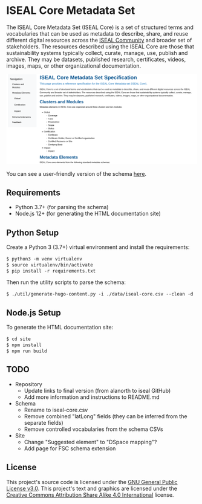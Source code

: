 # ISEAL Core Metadata Set
The ISEAL Core Metadata Set (ISEAL Core) is a set of structured terms and vocabularies that can be used as metadata to describe, share, and reuse different digital resources across the [ISEAL Community](https://www.isealalliance.org/) and broader set of stakeholders. The resources described using the ISEAL Core are those that sustainability systems typically collect, curate, manage, use, publish and archive. They may be datasets, published research, certificates, videos, images, maps, or other organizational documentation.

<p align="center">
  <img width="600" alt="Screenshot of ISEAL Core Metadata Set documentation" src="screenshot.png">
</p>

You can see a user-friendly version of the schema [here](https://alanorth.github.io/iseal-schema/).

## Requirements

- Python 3.7+ (for parsing the schema)
- Node.js 12+ (for generating the HTML documentation site)

## Python Setup
Create a Python 3 (3.7+) virtual environment and install the requirements:

```console
$ python3 -m venv virtualenv
$ source virtualenv/bin/activate
$ pip install -r requirements.txt
```

Then run the utility scripts to parse the schema:

```console
$ ./util/generate-hugo-content.py -i ./data/iseal-core.csv --clean -d
```

## Node.js Setup
To generate the HTML documentation site:

```console
$ cd site
$ npm install
$ npm run build
```

## TODO

- Repository
  - Update links to final version (from alanorth to iseal GitHub)
  - Add more information and instructions to README.md
- Schema
  - Rename to iseal-core.csv
  - Remove combined "latLong" fields (they can be inferred from the separate fields)
  - Remove controlled vocabularies from the schema CSVs
- Site
  - Change "Suggested element" to "DSpace mapping"?
  - Add page for FSC schema extension

## License

This project's source code is licensed under the [GNU General Public License v3.0](https://www.gnu.org/licenses/gpl-3.0-standalone.html). This project's text and graphics are licensed under the [Creative Commons Attribution Share Alike 4.0 International](https://creativecommons.org/licenses/by-sa/4.0/legalcode) license.
